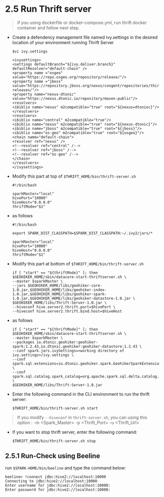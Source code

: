 # 2.5 Run Thrift server
> if you using dockerfile or docker-compose.yml, run thrift docker container and follow next step.
- Create a defendency management file named ivy.settings in the desired location of your environment running Thrift Server
  ```
  $vi ivy.settings
  ```
  ```
  <ivysettings>
  <settings defaultBranch="${ivy.deliver.branch}" defaultResolver="default-chain" />
  <property name ="osgeo"  value="https://repo.osgeo.org/repository/release/"/>
  <property name ="jboss" value="https://repository.jboss.org/nexus/congent/repositories/thirdparty-releases/"/>
  <property name="nexus-dtonic" value="https://nexus.dtonic.io/repository/maven-public"/>
  <resolvers>
  <ibiblio name="nexus" m2compatible="true" root="${nexus=dtonioc}"/>
  </resolvers>
  <resolvers>
  <ibiblio name="central" m2compatible="true"/>
  <ibiblio name="nexus" m2compatible="true" root="${nexus-dtonic}"/>
  <ibiblio name="jboss" m2compatible="true" root="${jboss}"/>
  <ibiblio name="os-geo" m2compatible="true" root="${osgeo}"/>
  <chain name="default-chain">
  <resolver ref="nexus" />
  <!--resolver ref="central" /-->
  <!--resolver ref="jboss" /-->
  <!--resolver ref="os-geo" /-->
  </chain>
  </resolvers>
  </ivysettings>
  ```
- Modify this part at top of `$THRIFT_HOME/bin/thrift-server.sh` 
  ```
  #!/bin/bash

  sparkMaster="local"
  hivePort="10000"
  hiveHost="0.0.0.0"
  thriftMode="$1"
  ```
- as follows
  ```
  #!/bin/bash

  export SPARK_DIST_CLASSPATH=$SPARK_DIST_CLASSPATH:~/.ivy2/jars/*

  sparkMaster="local"
  hivePort="10000"
  hiveHost="0.0.0.0"
  thriftMode="$1"
  ```

- Modify this part at bottom of `$THRIFT_HOME/bin/thrift-server.sh` 
  ```
  if [ "start" == "${thriftMode}" ]; then
  $GEOHIKER_HOME/sbin/datacore-start-thriftserver.sh \
  --master $sparkMaster \
  --jars $GEOHIKER_HOME/libs/geohiker-core-1.0.jar,$GEOHIKER_HOME/libs/geohiker-index-1.0.jar,$GEOHIKER_HOME/libs/geohiker-spark-1.0.jar,$GEOHIKER_HOME/libs/geohiker-datastore-1.0.jar \
  $GEOHIKER_HOME/libs/Thrift-Server-1.0.jar \
  --hiveconf hive.server2.thrift.port=$hivePort \
  --hiveconf hive.server2.thrift.bind.host=$hiveHost
  ```
- as follows
  ```
  if [ "start" == "${thriftMode}" ]; then
  $GEOHIKER_HOME/sbin/datacore-start-thriftserver.sh \
  --master $sparkMaster \
  --packages io.dtonic.geohiker:geohiker-spark:1.2.43,io.dtonic.geohiker:geohiker-datastore:1.2.43 \
  --conf spark.jars.ivySettings=<working directory of ivy.settings>/ivy.settings \
  --conf spark.sql.extensions=io.dtonic.geohiker.spark.GeohikerSparkExtensions,io.delta.sql.DeltaSparkSessionExtension \
  --conf spark.sql.catalog.spark_catalog=org.apache.spark.sql.delta.catalog.DeltaCatalog \
  $GEOHIKER_HOME/libs/Thrift-Server-1.0.jar
  ```  
- Enter the following command in the CLI environment to run the thrift server:
  ```
  $THRIFT_HOME/bin/thrift-server.sh start
  ```
> If you modify `--hiveconf` in `thrift-server.sh`, you can using this option : -m <Spark_Master> -p <Thrift_Port> -u <Thrift_Url>
  
- If you want to stop thrift server, enter the following command:
   ```
   $THRIFT_HOME/bin/thrift-server.sh stop
   ```

## 2.5.1 Run-Check using Beeline

run `$SPARK-HOME/bin/beeline` and type the command below:

```beeline
beeline> !connect jdbc:hive2://localhost:10000
Connecting to jdbc:hive2://localhost:10000
Enter username for jdbc:hive2://localhost:10000:
Enter password for jdbc:hive2://localhost:10000:
```
